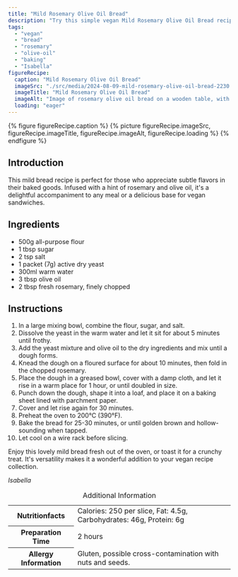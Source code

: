 ```yaml
---
title: "Mild Rosemary Olive Oil Bread"
description: "Try this simple vegan Mild Rosemary Olive Oil Bread recipe – perfect for sandwiches or as a side. Easy to make with basic ingredients."
tags:
  - "vegan"
  - "bread"
  - "rosemary"
  - "olive-oil"
  - "baking"
  - "Isabella"
figureRecipe: 
  caption: "Mild Rosemary Olive Oil Bread"
  imageSrc: "./src/media/2024-08-09-mild-rosemary-olive-oil-bread-2230.png"
  imageTitle: "Mild Rosemary Olive Oil Bread"
  imageAlt: "Image of rosemary olive oil bread on a wooden table, with rosemary on the crust, next to an olive oil dish, in soft, inviting light."
  loading: "eager"
---
```


{% figure figureRecipe.caption %}
{% picture figureRecipe.imageSrc, figureRecipe.imageTitle, figureRecipe.imageAlt, figureRecipe.loading %}
{% endfigure %}

## Introduction

This mild bread recipe is perfect for those who appreciate subtle flavors in their baked goods. Infused with a hint of rosemary and olive oil, it's a delightful accompaniment to any meal or a delicious base for vegan sandwiches.

## Ingredients

- 500g all-purpose flour
- 1 tbsp sugar
- 2 tsp salt
- 1 packet (7g) active dry yeast
- 300ml warm water
- 3 tbsp olive oil
- 2 tbsp fresh rosemary, finely chopped

## Instructions

1. In a large mixing bowl, combine the flour, sugar, and salt.
2. Dissolve the yeast in the warm water and let it sit for about 5 minutes until frothy.
3. Add the yeast mixture and olive oil to the dry ingredients and mix until a dough forms.
4. Knead the dough on a floured surface for about 10 minutes, then fold in the chopped rosemary.
5. Place the dough in a greased bowl, cover with a damp cloth, and let it rise in a warm place for 1 hour, or until doubled in size.
6. Punch down the dough, shape it into a loaf, and place it on a baking sheet lined with parchment paper.
7. Cover and let rise again for 30 minutes.
8. Preheat the oven to 200°C (390°F).
9. Bake the bread for 25-30 minutes, or until golden brown and hollow-sounding when tapped.
10. Let cool on a wire rack before slicing.

Enjoy this lovely mild bread fresh out of the oven, or toast it for a crunchy treat. It's versatility makes it a wonderful addition to your vegan recipe collection.

*Isabella*

<table><caption class='sr-only'>Additional Information</caption><tr><th>Nutritionfacts</th><td>Calories: 250 per slice, Fat: 4.5g, Carbohydrates: 46g, Protein: 6g&nbsp;</td></tr><tr><th>Preparation Time</th><td>2 hours&nbsp;</td></tr><tr><th>Allergy Information</th><td>Gluten, possible cross-contamination with nuts and seeds.&nbsp;</td></tr></table>

